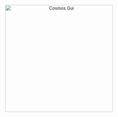 <p align="center">
  <img src="https://i.ibb.co/yQwCZXb/COSMOS-GUI-BANNER.png" width="350" title="Cosmos Gui">
</p>
